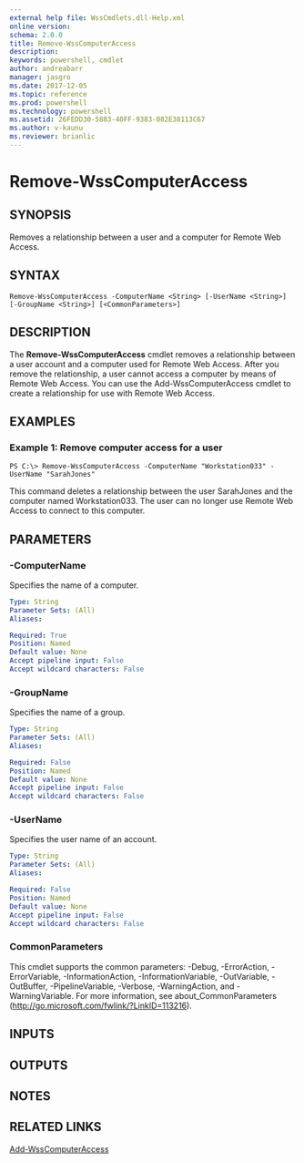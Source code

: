 ```yaml
---
external help file: WssCmdlets.dll-Help.xml
online version: 
schema: 2.0.0
title: Remove-WssComputerAccess
description: 
keywords: powershell, cmdlet
author: andreabarr
manager: jasgro
ms.date: 2017-12-05
ms.topic: reference
ms.prod: powershell
ms.technology: powershell
ms.assetid: 26FEDD30-5883-40FF-9383-082E38113C67
ms.author: v-kaunu
ms.reviewer: brianlic
---
```


# Remove-WssComputerAccess

## SYNOPSIS
Removes a relationship between a user and a computer for Remote Web Access.

## SYNTAX

```
Remove-WssComputerAccess -ComputerName <String> [-UserName <String>] [-GroupName <String>] [<CommonParameters>]
```

## DESCRIPTION
The **Remove-WssComputerAccess** cmdlet removes a relationship between a user account and a computer used for Remote Web Access.
After you remove the relationship, a user cannot access a computer by means of Remote Web Access.
You can use the Add-WssComputerAccess cmdlet to create a relationship for use with Remote Web Access.

## EXAMPLES

### Example 1: Remove computer access for a user
```
PS C:\> Remove-WssComputerAccess -ComputerName "Workstation033" -UserName "SarahJones"
```

This command deletes a relationship between the user SarahJones and the computer named Workstation033.
The user can no longer use Remote Web Access to connect to this computer.

## PARAMETERS

### -ComputerName
Specifies the name of a computer.

```yaml
Type: String
Parameter Sets: (All)
Aliases: 

Required: True
Position: Named
Default value: None
Accept pipeline input: False
Accept wildcard characters: False
```

### -GroupName
Specifies the name of a group.

```yaml
Type: String
Parameter Sets: (All)
Aliases: 

Required: False
Position: Named
Default value: None
Accept pipeline input: False
Accept wildcard characters: False
```

### -UserName
Specifies the user name of an account.

```yaml
Type: String
Parameter Sets: (All)
Aliases: 

Required: False
Position: Named
Default value: None
Accept pipeline input: False
Accept wildcard characters: False
```

### CommonParameters
This cmdlet supports the common parameters: -Debug, -ErrorAction, -ErrorVariable, -InformationAction, -InformationVariable, -OutVariable, -OutBuffer, -PipelineVariable, -Verbose, -WarningAction, and -WarningVariable. For more information, see about_CommonParameters (http://go.microsoft.com/fwlink/?LinkID=113216).

## INPUTS

## OUTPUTS

## NOTES

## RELATED LINKS

[Add-WssComputerAccess](./Add-WssComputerAccess.md)

